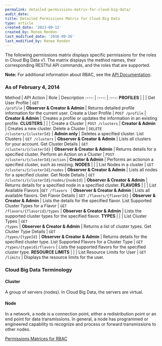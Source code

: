```yaml
---
permalink: detailed-permissions-matrix-for-cloud-big-data/
audit_date:
title: Detailed Permissions Matrix for Cloud Big Data
type: article
created_date: '2013-09-12'
created_by: Renee Rendon
last_modified_date: '2016-09-26'
last_modified_by: Renee Rendon
---
```


The following permissions matrix displays specific permissions for the roles in Cloud Big Data v1. The matrix displays the method names, their corresponding RESTful API commands, and the roles that are supported.

**Note:** For additional information about RBAC, see the [API Documentation](https://developer.rackspace.com/docs).

### As of February 4, 2014

Method | API Action | Role | Description
:---: | :---: | :---:
**PROFILES** | | |
Get User Profile | <code>GET /profile</code> | **Observer & Creator & Admin** | Returns detailed profile information for the current user.
Create a User Profile | <code>POST /profile</code> | **Creator & Admin** | Creates a profile or updates the information in an existing profile.
**CLUSTERS** | | |
Create a Cluster | <code>POST /clusters</code> | **Creator & Admin** | Creates a new cluster.
Delete a Cluster | <code>DELETE /clusters/{clusterId}</code> | **Admin only** | Deletes a specified cluster.
List Clusters | <code>GET /clusters</code> | **Observer & Creator & Admin** | Lists all clusters for your account.
Get Cluster Details | <code>GET /clusters/{clusterId}</code> | **Observer & Creator & Admin** | Returns details for a specified cluster.
Perform an Action on a Cluster | <code>POST /clusters/{clusterId}/action</code> | **Creator & Admin** | Performs an actionon a specified cluster, such as resizing.
**NODES** | | |
List Nodes in a cluster | <code>GET /clusters/{clusterId}/nodes</code> | **Observer & Creator & Admin** | Lists all nodes for a specified cluster.
Get Node Details | <code>GET /clusters/{clusterId}/nodes/{nodeId}</code> | **Observer & Creator & Admin** | Returns details for a specified node in a specified cluster.
**FLAVORS** | | |
List Available Flavors |<code>GET /flavors&nbsp;</code> | **Observer & Creator & Admin** | Lists all available flavors.
Get Flavor Details | <code>GET /flavors/{flavorId}</code> | **Observer & Creator & Admin** | Lists the details for the specified flavor.
List Supported Cluster Types for a Flavor | <code>GET /flavors/{flavorid}/types</code> | **Observer & Creator & Admin** | Lists the supported cluster types for the specified flavor.
**TYPES** | | |
List Cluster Types | <code>GET /types</code> | **Observer & Creator & Admin** | Returns a list of cluster types.
Get Cluster Type Details | <code>GET /types/{typeId}</code> | **Observer & Creator & Admin** | Returns details for the specified cluster type.
List Supported Flavors for a Cluster Type | <code>GET /types/{typeid}/flavors</code> | Lists the supported flavors for the specified cluster type.
**RESOURCE LIMITS** | | |
List Resource Limits for User | <code>GET /limits</code> | Displays the resource limits for the user.




### Cloud Big Data Terminology

#### Cluster

A group of servers (nodes). In Cloud Big Data, the servers are virtual.

#### Node

In a network, a node is a connection point, either a redistribution point or an end point for data transmissions. In general, a node has programmed or engineered capability to recognize and process or forward transmissions to other nodes.

[Permissions Matrices for RBAC](/how-to/permissions-matrix-for-role-based-access-control-rbac)

